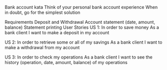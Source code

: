 Bank account kata
Think of your personal bank account experience When in doubt, go for the simplest solution

Requirements
Deposit and Withdrawal
Account statement (date, amount, balance)
Statement printing
User Stories
US 1:
In order to save money
As a bank client
I want to make a deposit in my account

US 2:
In order to retrieve some or all of my savings
As a bank client
I want to make a withdrawal from my account

US 3:
In order to check my operations
As a bank client
I want to see the history (operation, date, amount, balance) of my operations